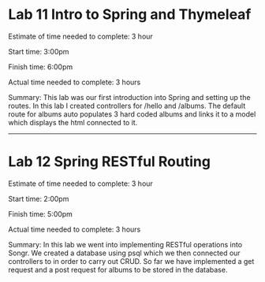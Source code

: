 # Lab 11 Intro to Spring and Thymeleaf

Estimate of time needed to complete: 3 hour

Start time: 3:00pm

Finish time: 6:00pm

Actual time needed to complete: 3 hours

Summary: This lab was our first introduction into Spring and setting up the routes. In this lab I created controllers for /hello and /albums. The default route for albums auto populates 3 hard coded albums and links it to a model which displays the html connected to it. 

---

# Lab 12 Spring RESTful Routing

Estimate of time needed to complete: 3 hour

Start time: 2:00pm

Finish time: 5:00pm

Actual time needed to complete: 3 hours

Summary: In this lab we went into implementing RESTful operations into Songr. We created a database using psql which we then connected our controllers to in order to carry out CRUD. So far we have implemented a get request and a post request for albums to be stored in the database.
